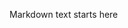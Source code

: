 <!-- title: Insert post title here -->
<!-- tags: space delimited list of tags -->

Markdown text starts here
